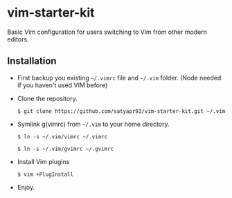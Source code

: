 # vim-starter-kit
Basic Vim configuration for users switching to Vim from other modern editors.

## Installation
* First backup you existing `~/.vimrc` file and `~/.vim` folder. (Node needed if you haven't used VIM before)
* Clone the repository. 

  ``` $ git clone https://github.com/satyapr93/vim-starter-kit.git ~/.vim ```
* Symlink g(vimrc) from `~/.vim` to your home directory.

  ``` $ ln -s ~/.vim/vimrc ~/.vimrc ```
  
  ``` $ ln -s ~/.vim/gvimrc ~/.gvimrc ```
* Install Vim plugins

  ``` $ vim +PlugInstall ```
* Enjoy.
